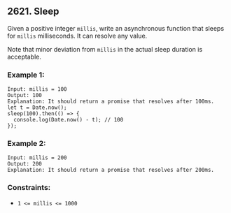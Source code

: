 ## 2621. Sleep

Given a positive integer `millis`, write an asynchronous function that sleeps for `millis` milliseconds. It can resolve any value.

Note that minor deviation from `millis` in the actual sleep duration is acceptable.

### Example 1:

```
Input: millis = 100
Output: 100
Explanation: It should return a promise that resolves after 100ms.
let t = Date.now();
sleep(100).then(() => {
  console.log(Date.now() - t); // 100
});
```

### Example 2:

```
Input: millis = 200
Output: 200
Explanation: It should return a promise that resolves after 200ms.
```

### Constraints:

- `1 <= millis <= 1000`
